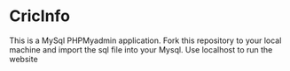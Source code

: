 # CricInfo
This is a MySql PHPMyadmin application. Fork this repository to your local machine and import the sql file into your Mysql. Use localhost to run the website
